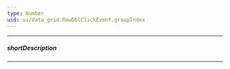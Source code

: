 ```yaml
---
type: Number
uid: ui/data_grid:RowDblClickEvent.groupIndex
---
```

---
##### shortDescription
<!-- Description goes here -->

---
<!-- Description goes here -->